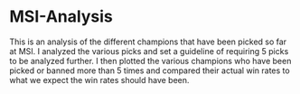 # MSI-Analysis

This is an analysis of the different champions that have been picked so far at MSI. I analyzed the various picks and set
a guideline of requiring 5 picks to be analyzed further. I then plotted the various champions who have been picked
or banned more than 5 times and compared their actual win rates to what we expect the win rates should have been.